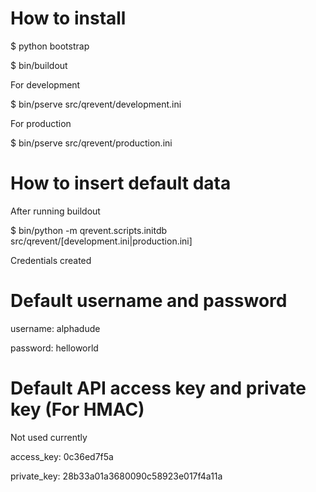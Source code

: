 How to install
==============
$ python bootstrap

$ bin/buildout

For development

$ bin/pserve src/qrevent/development.ini

For production

$ bin/pserve src/qrevent/production.ini

How to insert default data
==========================
After running buildout

$ bin/python -m qrevent.scripts.initdb src/qrevent/[development.ini|production.ini]

Credentials created

Default username and password
=============================
username: alphadude

password: helloworld

Default API access key and private key (For HMAC)
=================================================
Not used currently

access_key: 0c36ed7f5a

private_key: 28b33a01a3680090c58923e017f4a11a


